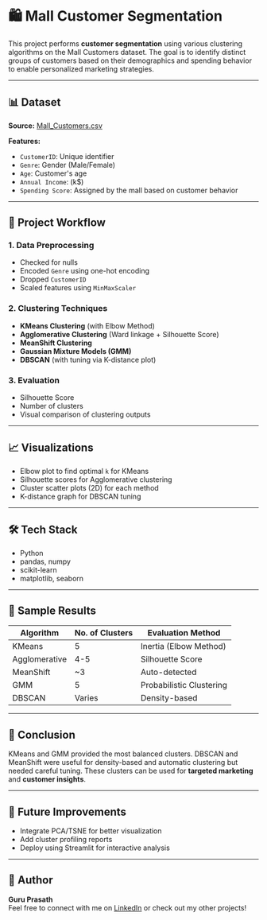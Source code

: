 # 🛍️ Mall Customer Segmentation

This project performs **customer segmentation** using various clustering algorithms on the Mall Customers dataset. The goal is to identify distinct groups of customers based on their demographics and spending behavior to enable personalized marketing strategies.

---

## 📊 Dataset

**Source:** [Mall_Customers.csv](https://www.kaggle.com/vjchoudhary7/customer-segmentation-tutorial)

**Features:**
- `CustomerID`: Unique identifier
- `Genre`: Gender (Male/Female)
- `Age`: Customer's age
- `Annual Income`: (k$)
- `Spending Score`: Assigned by the mall based on customer behavior

---

## 🧪 Project Workflow

### 1. **Data Preprocessing**
- Checked for nulls
- Encoded `Genre` using one-hot encoding
- Dropped `CustomerID`
- Scaled features using `MinMaxScaler`

### 2. **Clustering Techniques**
- **KMeans Clustering** (with Elbow Method)
- **Agglomerative Clustering** (Ward linkage + Silhouette Score)
- **MeanShift Clustering**
- **Gaussian Mixture Models (GMM)**
- **DBSCAN** (with tuning via K-distance plot)

### 3. **Evaluation**
- Silhouette Score
- Number of clusters
- Visual comparison of clustering outputs

---

## 📈 Visualizations

- Elbow plot to find optimal `k` for KMeans
- Silhouette scores for Agglomerative clustering
- Cluster scatter plots (2D) for each method
- K-distance graph for DBSCAN tuning

---

## 🛠️ Tech Stack

- Python
- pandas, numpy
- scikit-learn
- matplotlib, seaborn

---

## 📎 Sample Results

| Algorithm         | No. of Clusters | Evaluation Method       |
|------------------|------------------|--------------------------|
| KMeans            | 5                | Inertia (Elbow Method)  |
| Agglomerative     | 4-5              | Silhouette Score        |
| MeanShift         | ~3               | Auto-detected           |
| GMM               | 5                | Probabilistic Clustering|
| DBSCAN            | Varies           | Density-based            |

---

## 📌 Conclusion

KMeans and GMM provided the most balanced clusters. DBSCAN and MeanShift were useful for density-based and automatic clustering but needed careful tuning. These clusters can be used for **targeted marketing** and **customer insights**.

---

## 🚀 Future Improvements

- Integrate PCA/TSNE for better visualization
- Add cluster profiling reports
- Deploy using Streamlit for interactive analysis

---

## 🔗 Author

**Guru Prasath**  
Feel free to connect with me on [LinkedIn](https://www.linkedin.com/in/guruprasath-nareshkumar-92a976211/) or check out my other projects!

